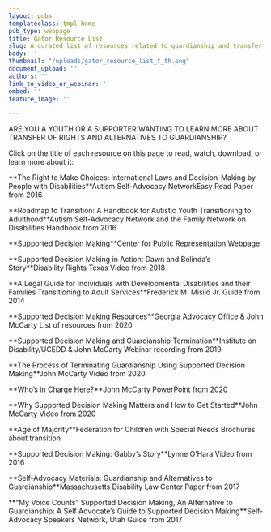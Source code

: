 ```yaml
---
layout: pubs
templateclass: tmpl-home
pub_type: webpage
title: Gator Resource List
slug: A curated list of resources related to guardianship and transfer of rights
body: ''
thumbnail: "/uploads/gator_resource_list_f_th.png"
document_upload: ''
authors: ''
link_to_video_or_webinar: ''
embed: ''
feature_image: ''

---
```

ARE YOU A YOUTH OR A SUPPORTER WANTING TO LEARN MORE ABOUT TRANSFER OF RIGHTS AND ALTERNATIVES TO GUARDIANSHIP?

Click on the title of each resource on this page to read, watch, download, or learn more about it:

\**The Right to Make Choices: International Laws and Decision-Making by People with Disabilities**Autism Self-Advocacy NetworkEasy Read Paper from 2016

\**Roadmap to Transition: A Handbook for Autistic Youth Transitioning to Adulthood**Autism Self-Advocacy Network and the Family Network on Disabilities Handbook from 2016

\**Supported Decision Making**Center for Public Representation Webpage

\**Supported Decision Making in Action: Dawn and Belinda’s Story**Disability Rights Texas Video from 2018

\**A Legal Guide for Individuals with Developmental Disabilities and their Families Transitioning to Adult Services**Frederick M. Misilo Jr. Guide from 2014

\**Supported Decision Making Resources**Georgia Advocacy Office & John McCarty List of resources from 2020

\**Supported Decision Making and Guardianship Termination**Institute on Disability/UCEDD & John McCarty Webinar recording from 2019

\**The Process of Terminating Guardianship Using Supported Decision Making**John McCarty Video from 2020

\**Who’s in Charge Here?**John McCarty PowerPoint from 2020

\**Why Supported Decision Making Matters and How to Get Started**John McCarty Video from 2020

\**Age of Majority**Federation for Children with Special Needs Brochures about transition

\**Supported Decision Making: Gabby’s Story**Lynne O’Hara Video from 2016

\**Self-Advocacy Materials: Guardianship and Alternatives to Guardianship**Massachusetts Disability Law Center Paper from 2017

\**“My Voice Counts” Supported Decision Making, An Alternative to Guardianship: A Self Advocate’s Guide to Supported Decision Making**Self-Advocacy Speakers Network, Utah Guide from 2017